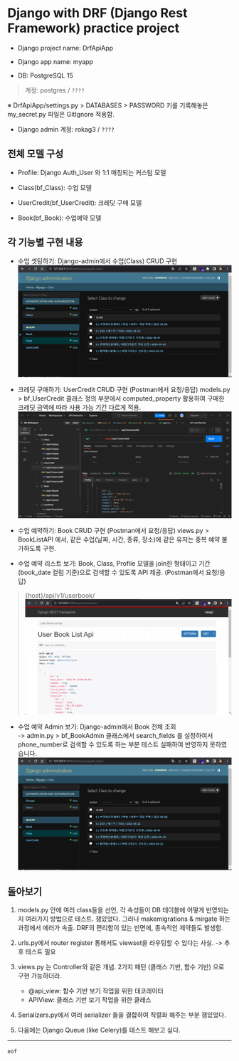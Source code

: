 # Django with DRF (Django Rest Framework) practice project

- Django project name: DrfApiApp

- Django app name: myapp

- DB: PostgreSQL 15<br>
>계정: postgres / `????`

※ DrfApiApp/settings.py > DATABASES > PASSWORD 키를 기록해놓은 my_secret.py 파일은 GitIgnore 적용함.

- Django admin 계정: rokag3 / `????`

## 전체 모델 구성

- Profile: Django Auth_User 와 1:1 매칭되는 커스텀 모델

- Class(bf_Class): 수업 모델

- UserCredit(bf_UserCredit): 크레딧 구매 모델

- Book(bf_Book): 수업예약 모델

## 각 기능별 구현 내용

- 수업 셋팅하기: Django-admin에서 수업(Class) CRUD 구현
![](md_contents/Django-admin-Class.png)

- 크레딧 구매하기: UserCredit CRUD 구현 (Postman에서 요청/응답)
models.py > bf_UserCredit 클래스 정의 부분에서 computed_property 활용하여 구매한 크레딧 금액에 따라 사용 가능 기간 다르게 적용.
![](md_contents/Postman-UserCredit.png)

- 수업 예약하기: Book CRUD 구현 (Postman에서 요청/응답)
views.py > BookListAPI 에서, 같은 수업(날짜, 시간, 종류, 장소)에 같은 유저는 중복 예약 불가하도록 구현.

- 수업 예약 리스트 보기: Book, Class, Profile 모델을 join한 형태이고 기간 (book_date 컬럼 기준)으로 검색할 수 있도록 API 제공. (Postman에서 요청/응답)
> {host}/api/v1/userbook/
![](md_contents/DRF-UserBook.png)

- 수업 예약 Admin 보기: Django-admin에서 Book 전체 조회<br>
-> admin.py > bf_BookAdmin 클래스에서 search_fields 를 설정하여서 phone_number로 검색할 수 있도록 하는 부분 테스트 실패하여 반영하지 못하였습니다.
![](md_contents/Django-admin-Class.png)

## 돌아보기

1. models.py 안에 여러 class들을 선언, 각 속성들이 DB 테이블에 어떻게 반영되는지 여러가지 방법으로 테스트. 잼있었다.
그러나 makemigrations & mirgate 하는 과정에서 에러가 속출. DRF의 편리함이 있는 반면에, 종속적인 제약들도 발생함.

1. urls.py에서 router register 통해서도 viewset을 라우팅할 수 있다는 사실. -> 추후 테스트 필요

1. views.py 는 Controller와 같은 개념. 2가지 패턴 (클래스 기반, 함수 기반) 으로 구현 가능하더라.
    - @api_view: 함수 기반 보기 작업을 위한 데코레이터
    - APIView: 클래스 기반 보기 작업을 위한 클래스

1. Serializers.py에서 여러 serializer 들을 결합하여 직렬화 해주는 부분 잼있었다.

1. 다음에는 Django Queue (like Celery)를 테스트 해보고 싶다.

---
`eof`